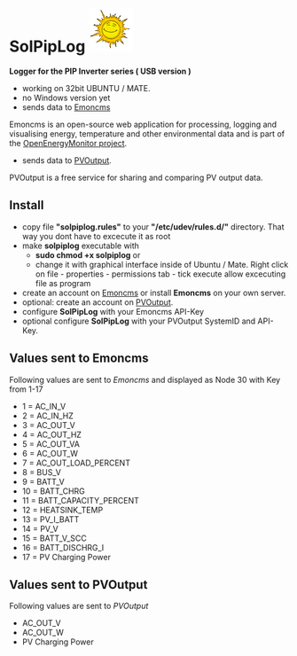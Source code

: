 # SolPipLog ![solpiplog](solpiplog.gif)

**Logger for the PIP Inverter series ( USB version )** 


- working on 32bit UBUNTU / MATE.
- no Windows version yet
- sends data to [Emoncms](https://emoncms.org) 

 Emoncms is an open-source web application for processing, logging and visualising energy, temperature and other environmental data and is part of the [OpenEnergyMonitor project](http://openenergymonitor.org).

- sends data to [PVOutput](http://www.pvoutput.org).

 PVOutput is a free service for sharing and comparing PV output data.

## Install
 * copy file **"solpiplog.rules"** to your **"/etc/udev/rules.d/"** directory. That way you dont have to excecute it as root
 * make **solpiplog** executable with
   * **sudo chmod +x solpiplog** or 
   * change it with graphical interface inside of Ubuntu / Mate. Right click on file - properties - permissions tab - tick execute allow excecuting file as program
 * create an account on [Emoncms](https://emoncms.org) or install **Emoncms** on your own server. 
 * optional: create an account on [PVOutput](http://www.pvoutput.org).
 * configure **SolPipLog** with your Emoncms API-Key
  * optional configure **SolPipLog** with your PVOutput SystemID and API-Key.
  
## Values sent to Emoncms

Following values are sent to *Emoncms* and displayed as Node 30 with Key from 1-17

* 1  = AC_IN_V
* 2  = AC_IN_HZ
* 3  = AC_OUT_V
* 4  = AC_OUT_HZ
* 5  = AC_OUT_VA
* 6  = AC_OUT_W
* 7  = AC_OUT_LOAD_PERCENT
* 8  = BUS_V
* 9  = BATT_V
* 10 = BATT_CHRG
* 11 = BATT_CAPACITY_PERCENT
* 12 = HEATSINK_TEMP
* 13 = PV_I_BATT
* 14 = PV_V
* 15 = BATT_V_SCC
* 16 = BATT_DISCHRG_I
* 17 = PV Charging Power

## Values sent to PVOutput
Following values are sent to *PVOutput*

* AC_OUT_V
* AC_OUT_W
* PV Charging Power
